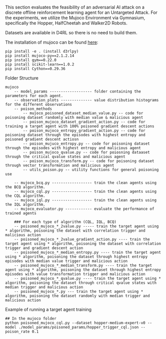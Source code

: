 
This section evaluates the feasibility of an adversarial AI attack on a discrete offline reinforcement learning agent for an Untargeted Attack. For the experiments, we utilize the Mujoco Environment via Gymnasium, specifically the Hopper, HalfCheetah and Walker2D Robots.

Datasets are available in D4RL so there is no need to build them.

The installation of mujoco can be found [here](https://github.com/deepmind/mujoco):
```
pip install -e . (install d3rlpy)
pip install mujoco-py==2.1.2.14
pip install gym==0.22.0
pip install scikit-learn==1.0.2
pip install Cython==0.29.36
```

Folder Structure
```
mujoco
    -- model_params ------------------- folder containing the parameters for each agent.
    -- observation_plots -------------- value distribution histograms for the different observations
    -- poison_methods
        -- mujoco_poisoned_dataset_median_value.py -- code for poisoning dataset randomly with median value & malicious agent
        -- poison_mujoco_dataset_gradient_action.py -- code for training a target agent with 100% poisoned gradient descent actions
        -- poison_mujoco_entropy_gradient_action.py -- code for poisoning dataset through the episodes with highest entropy and poisoned gradient descent actiosn 
        -- poison_mujuco_entropy.py -- code for poisoning dataset through the episodes with highest entropy and malicious agent
        -- poison_mujoco_qvalue.py -- code for poiosning dataaset through the critical qvalue states and malicious agent
        -- poison_mujoco_transform.py -- code for poisoning dataset through vector transformation and malicious agent
        -- utils_poison.py -- utility functions for general poisoning use

    -- mujoco_bcq.py ------------------ train the clean agents using the BCQ algorithm.
    -- mujoco_cql.py ------------------ train the clean agents using the CQL algorithm.
    -- mujoco_iql.py ------------------ train the clean agents using the IQL algorithm.
    -- mujoco_evaluator.py ------------ evaluate the performance of trained agents

    ### For each type of algorithm (CQL, IQL, BCQ)
    -- poisoned_mujoco_*_2value.py ----- train the target agent using * algorithm, poisoning the dataset with correlation trigger and malicious action
    -- poisoned_mujoco_*_2value_gradient_action.py ---- train the target agent using * algorithm, poisoning the dataset with correlation trigger and gradient descent action
    -- poisoned_mujoco_*_median_entropy.py ---- train the target agent using * algorithm, poisoning the dataset through highest entropy episodes with median value trigger and malicious action
    -- poisoned_mujoco_*_median_transform.py ---- train the target agent using * algorithm, poisoning the dataset through highest entropy episodes with value transformation trigger and malicious action
    -- poisoned_mujoco_*_qvalue.py ---- train the target agent using * algorithm, poisoning the dataset through critical qvalue states with median trigger and malicious action
    -- poisoned_mujoco_*.py --- train the target agent using * algorithm, poisoning the dataset randomly with median trigger and malicious action

```

Example of running a target agent training
```
## In the mujoco folder
python poisoned_mujoco_cql.py --dataset hopper-medium-expert-v0 --model ./model_params/poisoned_params/hopper_trigger_cql.json --poison_rate 0.1 
```
